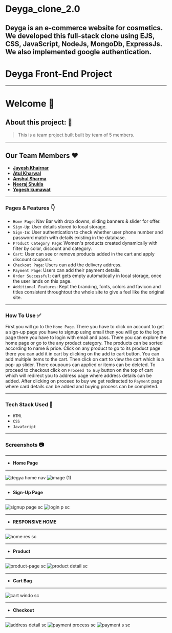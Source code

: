# Deyga_clone_2.0
Deyga is an e-commerce website for cosmetics. We developed this full-stack clone using EJS, CSS, JavaScript, NodeJs, MongoDb, ExpressJs. We also implemented google authentication.
---
# Deyga Front-End Project
---

# Welcome 👋



## About this project: 🙌
>This is a team project built built by team of 5 members.

---
## Our Team Members ❤️
- **[Jayesh Khairnar](https://github.com/jayeshk99)**
- **[Atul Kharwal](https://github.com/iamkharwal)**
- **[Anshul Sharma](https://github.com/anshul160196)**
- **[Neeraj Shukla](https://github.com/NeerajShUkL)**
- **[Yogesh kumawat](https://github.com/saurabh0413)**

---

### Pages & Features 👇

- `Home Page`: Nav Bar with drop downs, sliding banners & slider for offer.
- `Sign-Up`: User details stored to local storage.
- `Sign-In`: User authentication to check whether user phone number and password match with details existing in the database.
- `Product Category Page`: Women's products created dynamically with filter by color, discount and category.
- `Cart`: User can see or remove products added in the cart and apply discount coupons.
- `Checkout Page`: Users can add the delivery address.
- `Payment Page`: Users can add their payment details.
- `Order Successful`: cart gets empty automatically in local storage, once the user lands on this page.
- `Additional Features`: Kept the branding, fonts, colors and favicon and titles consistent throughtout the whole site to give a feel like the original site.

---

### How To Use ✅

First you will go to the `Home Page`. There you have to click on account to get a  sign-up page you have to signup using email then you will go to the login page there you have to login with email and pass. There you can explore the home page or go to the any product category. The products can be sorted according to name & price. Click on any product to go to its product page there you can add it in cart by clicking on the add to cart button. You can add multiple items to the cart. Then click on cart to view the cart which is a pop-up slider. There coupouns can applied or items can be deleted. To proceed to checkout click on `Proceed to Buy` button on the top of cart which will redirect you to address page where address details can be added. After clicking on proceed to buy we get redirected to `Payment` page where card details can be added and buying process can be completed.

---

### Tech Stack Used 🔧
- `HTML`
- `CSS`
- `JavaScript`

---

### Screenshots :camera:

---

- **Home Page**
---
![degya home nav](https://user-images.githubusercontent.com/93372413/146666886-20776cab-b20e-4eb0-93d0-c98ef9e5375a.png)
![image (1)](https://user-images.githubusercontent.com/93372413/146673457-c36c6d83-678b-45ef-bac5-d215d7b482fa.png)

---

- **Sign-Up Page** 
---
![signup page sc](https://user-images.githubusercontent.com/93372413/146667139-0991db13-ffe8-40f0-a0a8-06f54fb78ddc.png)
![login p sc](https://user-images.githubusercontent.com/93372413/146667161-9a0ae35a-3daa-4562-a0e0-531cacbd39f3.png)

---
- **RESPONSIVE HOME**
---
![home res sc](https://user-images.githubusercontent.com/93372413/146667235-fd656fc4-0821-4d14-85f0-e8903534faad.png)

---

- **Product**
---
![product-page sc](https://user-images.githubusercontent.com/93372413/146666937-7e8f142e-a35d-4250-9e17-d1656ce91fb1.png)
![product detail sc](https://user-images.githubusercontent.com/93372413/146666969-91dbc882-33c4-4ffe-8a08-d90cf14fc5f1.png)

---

- **Cart Bag**
---
![cart windo sc](https://user-images.githubusercontent.com/93372413/146667113-87952685-4df0-4155-ac9d-b9b62c85fe14.png)

---

- **Checkout**
---
![address detail sc](https://user-images.githubusercontent.com/93372413/146667009-c74d259d-0084-4f1a-9f74-a77e1a95d469.png)
![payment process sc](https://user-images.githubusercontent.com/93372413/146667019-6e656094-6cdd-492e-90e6-c0192a9b32ff.png)
![payment s sc](https://user-images.githubusercontent.com/93372413/146667025-3276bbac-1f8d-4a1d-871e-aa8d27afadee.png)
